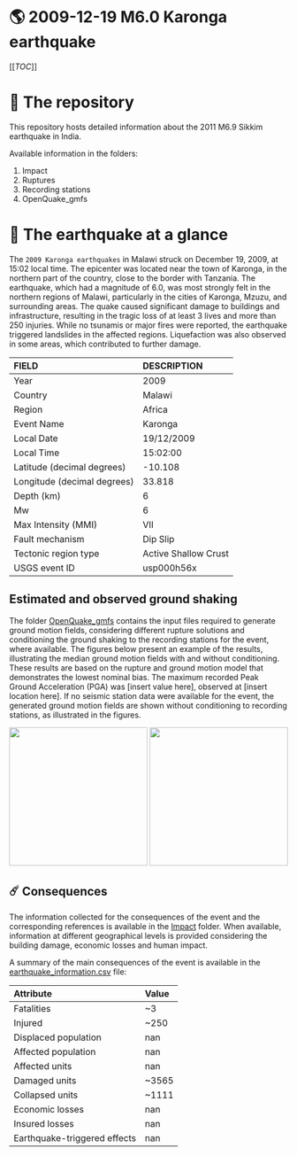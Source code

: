 # 🌎 2009-12-19 M6.0 Karonga earthquake
[[_TOC_]]

# 📂 The repository

This repository hosts detailed information about the 2011 M6.9 Sikkim earthquake in India.

Available information in the folders:

1. Impact
2. Ruptures
3. Recording stations
4. OpenQuake_gmfs


# 🚀 The earthquake at a glance 

The `2009 Karonga earthquakes` in Malawi struck on December 19, 2009, at 15:02 local time. The epicenter was located near the town of Karonga, in the northern part of the country, close to the border with Tanzania. The earthquake, which had a magnitude of 6.0, was most strongly felt in the northern regions of Malawi, particularly in the cities of Karonga, Mzuzu, and surrounding areas. The quake caused significant damage to buildings and infrastructure, resulting in the tragic loss of at least 3 lives and more than 250 injuries. While no tsunamis or major fires were reported, the earthquake triggered landslides in the affected regions. Liquefaction was also observed in some areas, which contributed to further damage.

| FIELD | DESCRIPTION |
|:-------|:-------------|
| Year | 2009 |
| Country | Malawi |
| Region | Africa |
| Event Name | Karonga |
| Local Date | 19/12/2009 |
| Local Time | 15:02:00 |
| Latitude (decimal degrees) | -10.108 |
| Longitude (decimal degrees) | 33.818 |
| Depth (km) | 6 |
| Mw | 6 |
| Max Intensity (MMI) | VII |
| Fault mechanism | Dip Slip |
| Tectonic region type | Active Shallow Crust |
| USGS event ID | usp000h56x |

## Estimated and observed ground shaking

The folder [OpenQuake_gmfs](./OpenQuake_gmfs/) contains the input files required to generate ground motion fields, considering different rupture solutions and conditioning the ground shaking to the recording stations for the event, where available. The figures below present an example of the results, illustrating the median ground motion fields with and without conditioning. These results are based on the rupture and ground motion model that demonstrates the lowest nominal bias. The maximum recorded Peak Ground Acceleration (PGA) was [insert value here], observed at [insert location here]. If no seismic station data were available for the event, the generated ground motion fields are shown without conditioning to recording stations, as illustrated in the figures.

<img src="./4_OpenQuake_gmfs/median_gmf_stations_none.png" height="250">
<img src="./4_OpenQuake_gmfs/median_gmf_stations_seismic.png" height="250">

## ☄️ Consequences

The information collected for the consequences of the event and the corresponding references is available in the [Impact](./Impact) folder. When available, information at different geographical levels is provided considering the building damage, economic losses and human impact.

A summary of the main consequences of the event is available in the [earthquake_information.csv](./earthquake_information.csv) file:

| Attribute | Value |
|:-------|:-------------|
| Fatalities | ~3 |
| Injured | ~250 |
| Displaced population | nan |
| Affected population | nan |
| Affected units | nan |
| Damaged units | ~3565 |
| Collapsed units | ~1111 |
| Economic losses | nan |
| Insured losses | nan |
| Earthquake-triggered effects | nan |